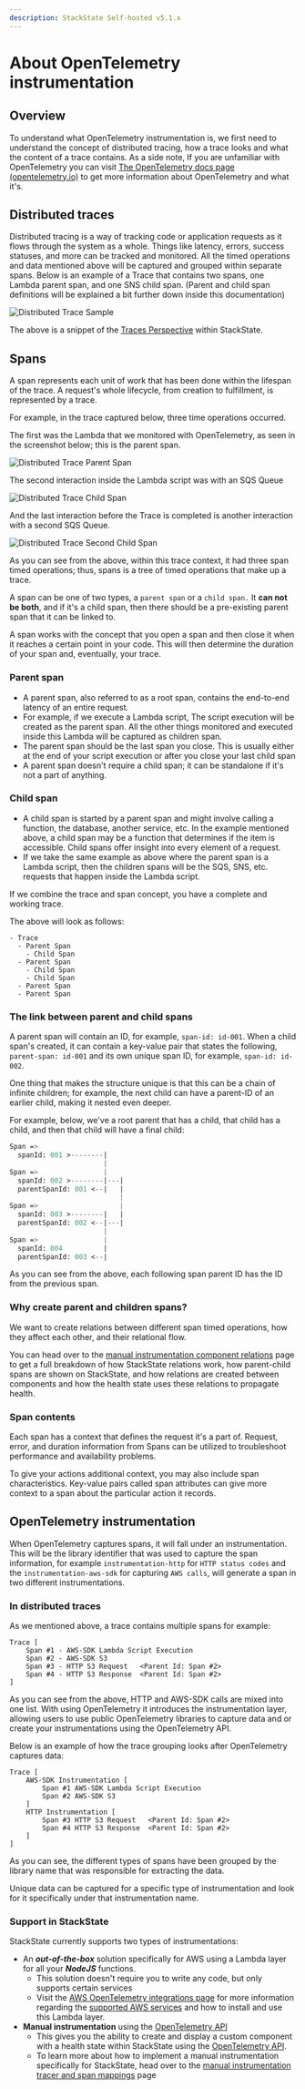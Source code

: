 ```yaml
---
description: StackState Self-hosted v5.1.x
---
```


# About OpenTelemetry instrumentation

## Overview

To understand what OpenTelemetry instrumentation is, we first need to understand the concept of distributed tracing,
how a trace looks and what the content of a trace contains. 
As a side note, If you are unfamiliar with OpenTelemetry you can visit [The OpenTelemetry docs page \(opentelemetry.io\)](https://opentelemetry.io/docs/concepts/what-is-opentelemetry/) to get more information about OpenTelemetry and what it's.

## Distributed traces

Distributed tracing is a way of tracking code or application requests as it flows through the system as a whole.
Things like latency, errors, success statuses, and more can be tracked and monitored.
All the timed operations and data mentioned above will be captured and grouped within separate spans.
Below is an example of a Trace that contains two spans, one Lambda parent span, and one SNS child span.
(Parent and child span definitions will be explained a bit further down inside this documentation)

![Distributed Trace Sample](../../../.gitbook/assets/v51_otel_distributed_trace_sample.png)

The above is a snippet of the [Traces Perspective](/use/stackstate-ui/perspectives/traces-perspective.md) within StackState.


## Spans

A span represents each unit of work that has been done within the lifespan of the trace.
A request's whole lifecycle, from creation to fulfillment, is represented by a trace.

For example, in the trace captured below, three time operations occurred.

The first was the Lambda that we monitored with OpenTelemetry, as seen in the screenshot below; this is the parent span.

![Distributed Trace Parent Span](../../../.gitbook/assets/v51_otel_distributed_trace_parent_span.png)

The second interaction inside the Lambda script was with an SQS Queue

![Distributed Trace Child Span](../../../.gitbook/assets/v51_otel_distributed_trace_child_span.png)

And the last interaction before the Trace is completed is another interaction with a second SQS Queue.

![Distributed Trace Second Child Span](../../../.gitbook/assets/v51_otel_distributed_trace_second_child_span.png)

As you can see from the above, within this trace context, it had three span timed operations; thus, spans is a tree of timed operations that make up a trace.

A span can be one of two types, a `parent span` or a `child span.` It **can not be both**, and if it's a child span, then there should be a pre-existing parent span that it can be linked to.

A span works with the concept that you open a span and then close it when it reaches a certain point in your code.
This will then determine the duration of your span and, eventually, your trace.

### Parent span
- A parent span, also referred to as a root span, contains the end-to-end latency of an entire request.
- For example, if we execute a Lambda script, The script execution will be created as the parent span. All the other
  things monitored and executed inside this Lambda will be captured as children span.
- The parent span should be the last span you close. This is usually either at the end of your script execution or after you close your last child span
- A parent span doesn't require a child span; it can be standalone if it's not a part of anything.

### Child span
- A child span is started by a parent span and might involve calling a function, the database, another service, etc. In the example mentioned above, a child span may be a function that determines if the item is accessible. Child spans offer insight into every element of a request.
- If we take the same example as above where the parent span is a Lambda script, then the children spans will be the SQS, SNS, etc. requests that happen inside the Lambda script.

If we combine the trace and span concept, you have a complete and working trace.

The above will look as follows:

```text
- Trace
  - Parent Span
    - Child Span
  - Parent Span
    - Child Span
    - Child Span
  - Parent Span
  - Parent Span
```

### The link between parent and child spans

A parent span will contain an ID, for example, `span-id: id-001`. When a child span's created, it can contain a key-value pair that states the following, `parent-span: id-001` and its own unique
span ID, for example, `span-id: id-002`.

One thing that makes the structure unique is that this can be a chain of infinite children; for example, the next child can have a parent-ID of an earlier child, making it nested even deeper.

For example, below, we've a root parent that has a child, that child has a child, and then that child will have a final child:

```sass
Span =>
  spanId: 001 >--------|
                       |
Span =>                |
  spanId: 002 >--------|---|
  parentSpanId: 001 <--|   |
                           |
Span =>                    |
  spanId: 003 >--------|   |
  parentSpanId: 002 <--|---|
                       |
Span =>                |
  spanId: 004          |
  parentSpanId: 003 <--|
```

As you can see from the above, each following span parent ID has the ID from the previous span.


### Why create parent and children spans?
We want to create relations between different span timed operations, how they affect each other, and their relational flow.

You can head over to the [manual instrumentation component relations](/stackpacks/integrations/opentelemetry/manual-instrumentation/relations.md) page to get a full breakdown of how StackState relations work, how parent-child spans are shown on StackState, and how relations are created between components and how the health state uses these relations to propagate health.


### Span contents
Each span has a context that defines the request it's a part of.
Request, error, and duration information from Spans can be utilized to troubleshoot performance and availability problems.

To give your actions additional context, you may also include span characteristics.
Key-value pairs called span attributes can give more context to a span about the particular action it records.


## OpenTelemetry instrumentation

When OpenTelemetry captures spans, it will fall under an instrumentation. This will be the library identifier that was used to capture the span information, for example `instrumentation-http` for
`HTTP status codes` and the `instrumentation-aws-sdk` for capturing `AWS calls`, will generate a span in two different instrumentations.


### In distributed traces
As we mentioned above, a trace contains multiple spans for example:

```shell
Trace [
    Span #1 - AWS-SDK Lambda Script Execution
    Span #2 - AWS-SDK S3
    Span #3 - HTTP S3 Request   <Parent Id: Span #2>
    Span #4 - HTTP S3 Response  <Parent Id: Span #2>
]
```

As you can see from the above, HTTP and AWS-SDK calls are mixed into one list.
With using OpenTelemetry it introduces the instrumentation layer, allowing users to use public
OpenTelemetry libraries to capture data and or create your instrumentations using the
OpenTelemetry API.

Below is an example of how the trace grouping looks after OpenTelemetry captures data:

```shell
Trace [
    AWS-SDK Instrumentation [
        Span #1 AWS-SDK Lambda Script Execution
        Span #2 AWS-SDK S3
    ]
    HTTP Instrumentation [
        Span #3 HTTP S3 Request   <Parent Id: Span #2>
        Span #4 HTTP S3 Response  <Parent Id: Span #2>
    ]
]
```

As you can see, the different types of spans have been grouped by the library name that was responsible for extracting the data.

Unique data can be captured for a specific type of instrumentation and look for it specifically under that instrumentation name.


### Support in StackState
StackState currently supports two types of instrumentations:

- An ***out-of-the-box*** solution specifically for AWS using a Lambda layer for all your ***NodeJS*** functions. 
  - This solution doesn't require you to write any code, but only supports certain services
  - Visit the [AWS OpenTelemetry integrations page](/stackpacks/integrations/opentelemetry/opentelemetry-nodejs.md) for more information regarding the [supported AWS services](/stackpacks/integrations/opentelemetry/opentelemetry-nodejs.md#supported-services) and how to install and use this Lambda layer.
- **Manual instrumentation** using the [OpenTelemetry API](https://opentelemetry.io/docs/instrumentation/)
  - This gives you the ability to create and display a custom component with a health state within StackState using the [OpenTelemetry API](https://opentelemetry.io/docs/instrumentation/).
  - To learn more about how to implement a manual instrumentation specifically for StackState, head over to the [manual instrumentation tracer and span mappings](/stackpacks/integrations/opentelemetry/manual-instrumentation/tracer-and-span-mappings.md) page











